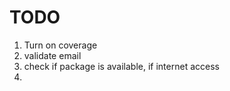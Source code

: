 TODO
====

1. Turn on coverage
2. validate email
3. check if package is available, if internet access
4. 
